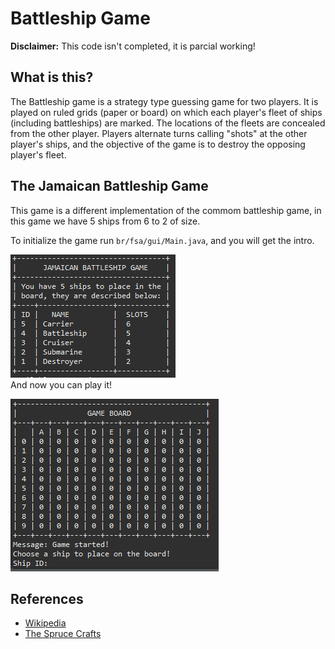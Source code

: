 # Battleship Game
**Disclaimer:** This code isn't completed, it is parcial working!

## What is this?
The Battleship game is a strategy type guessing game for two players. It is played on ruled grids (paper or board) on which each player's fleet of ships (including battleships) are marked. The locations of the fleets are concealed from the other player. Players alternate turns calling "shots" at the other player's ships, and the objective of the game is to destroy the opposing player's fleet.

## The Jamaican Battleship Game
This game is a different implementation of the commom battleship game, in this game we have 5 ships from 6 to 2 of size.

To initialize the game run `br/fsa/gui/Main.java`, and you will get the intro.  
  
![](images/battleship-intro.PNG)  
And now you can play it!  
  
![](images/battleship-board.PNG)  

## References
- [Wikipedia](https://encurtador.com.br/euDK9)
- [The Spruce Crafts](https://www.thesprucecrafts.com/the-basic-rules-of-battleship-411069)
